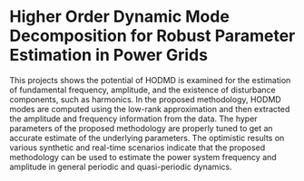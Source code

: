 # Higher Order Dynamic Mode Decomposition for Robust Parameter Estimation in Power Grids




This projects shows  the potential of HODMD is examined
for the estimation of fundamental frequency, amplitude, and the
existence of disturbance components, such as harmonics. In the
proposed methodology, HODMD modes are computed using the
low-rank approximation and then extracted the amplitude and
frequency information from the data. The hyper parameters of
the proposed methodology are properly tuned to get an accurate
estimate of the underlying parameters. The optimistic results
on various synthetic and real-time scenarios indicate that the
proposed methodology can be used to estimate the power system
frequency and amplitude in general periodic and quasi-periodic
dynamics.
